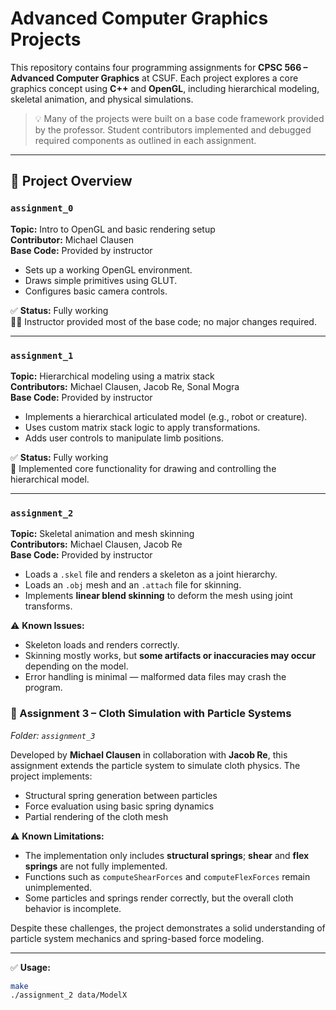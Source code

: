 # Advanced Computer Graphics Projects

This repository contains four programming assignments for **CPSC 566 – Advanced Computer Graphics** at CSUF. Each project explores a core graphics concept using **C++** and **OpenGL**, including hierarchical modeling, skeletal animation, and physical simulations.

> 💡 Many of the projects were built on a base code framework provided by the professor. Student contributors implemented and debugged required components as outlined in each assignment.

---

## 📁 Project Overview

### `assignment_0`

**Topic:** Intro to OpenGL and basic rendering setup  
**Contributor:** Michael Clausen  
**Base Code:** Provided by instructor

- Sets up a working OpenGL environment.
- Draws simple primitives using GLUT.
- Configures basic camera controls.

✅ **Status:** Fully working  
🧑‍🏫 Instructor provided most of the base code; no major changes required.

---

### `assignment_1`

**Topic:** Hierarchical modeling using a matrix stack  
**Contributors:** Michael Clausen, Jacob Re, Sonal Mogra  
**Base Code:** Provided by instructor

- Implements a hierarchical articulated model (e.g., robot or creature).
- Uses custom matrix stack logic to apply transformations.
- Adds user controls to manipulate limb positions.

✅ **Status:** Fully working  
🔧 Implemented core functionality for drawing and controlling the hierarchical model.

---

### `assignment_2`

**Topic:** Skeletal animation and mesh skinning  
**Contributors:** Michael Clausen, Jacob Re  
**Base Code:** Provided by instructor

- Loads a `.skel` file and renders a skeleton as a joint hierarchy.
- Loads an `.obj` mesh and an `.attach` file for skinning.
- Implements **linear blend skinning** to deform the mesh using joint transforms.

⚠️ **Known Issues:**
- Skeleton loads and renders correctly.
- Skinning mostly works, but **some artifacts or inaccuracies may occur** depending on the model.
- Error handling is minimal — malformed data files may crash the program.

### 🧵 Assignment 3 – Cloth Simulation with Particle Systems
*Folder: `assignment_3`*

Developed by **Michael Clausen** in collaboration with **Jacob Re**, this assignment extends the particle system to simulate cloth physics. The project implements:

- Structural spring generation between particles
- Force evaluation using basic spring dynamics
- Partial rendering of the cloth mesh

⚠️ **Known Limitations:**
- The implementation only includes **structural springs**; **shear** and **flex springs** are not fully implemented.
- Functions such as `computeShearForces` and `computeFlexForces` remain unimplemented.
- Some particles and springs render correctly, but the overall cloth behavior is incomplete.

Despite these challenges, the project demonstrates a solid understanding of particle system mechanics and spring-based force modeling.

---

✅ **Usage:**
```bash
make
./assignment_2 data/ModelX
